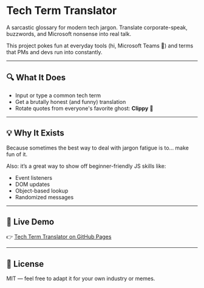 # Tech Term Translator

A sarcastic glossary for modern tech jargon. Translate corporate-speak, buzzwords, and Microsoft nonsense into real talk.

This project pokes fun at everyday tools (hi, Microsoft Teams 👀) and terms that PMs and devs run into constantly.

---

## 🔍 What It Does

- Input or type a common tech term
- Get a brutally honest (and funny) translation
- Rotate quotes from everyone's favorite ghost: **Clippy** 📎

---

## 💡 Why It Exists

Because sometimes the best way to deal with jargon fatigue is to... make fun of it.

Also: it’s a great way to show off beginner-friendly JS skills like:

- Event listeners
- DOM updates
- Object-based lookup
- Randomized messages

---

## 🔗 Live Demo

👉 [Tech Term Translator on GitHub Pages](https://mc1r-variant.github.io/program-management-showcase/tech-term-translator/)


---

## 🧾 License

MIT — feel free to adapt it for your own industry or memes.

